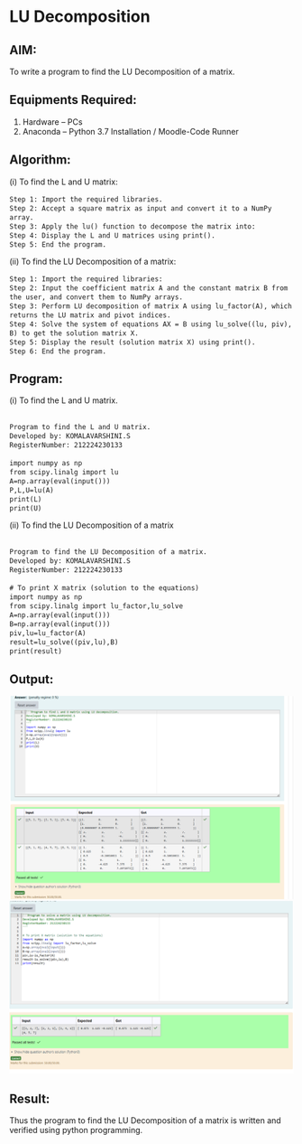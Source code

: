 # LU Decomposition 

## AIM:
To write a program to find the LU Decomposition of a matrix.

## Equipments Required:
1. Hardware – PCs
2. Anaconda – Python 3.7 Installation / Moodle-Code Runner

## Algorithm:
(i) To find the L and U matrix:
```
Step 1: Import the required libraries.
Step 2: Accept a square matrix as input and convert it to a NumPy array.
Step 3: Apply the lu() function to decompose the matrix into:
Step 4: Display the L and U matrices using print().
Step 5: End the program.
```

(ii) To find the LU Decomposition of a matrix:
```
Step 1: Import the required libraries:
Step 2: Input the coefficient matrix A and the constant matrix B from the user, and convert them to NumPy arrays.
Step 3: Perform LU decomposition of matrix A using lu_factor(A), which returns the LU matrix and pivot indices.
Step 4: Solve the system of equations AX = B using lu_solve((lu, piv), B) to get the solution matrix X.
Step 5: Display the result (solution matrix X) using print().
Step 6: End the program.
```
## Program:
(i) To find the L and U matrix.

```

Program to find the L and U matrix.
Developed by: KOMALAVARSHINI.S
RegisterNumber: 212224230133

import numpy as np
from scipy.linalg import lu
A=np.array(eval(input()))
P,L,U=lu(A)
print(L)
print(U)

```
(ii) To find the LU Decomposition of a matrix
```

Program to find the LU Decomposition of a matrix.
Developed by: KOMALAVARSHINI.S
RegisterNumber: 212224230133

# To print X matrix (solution to the equations)
import numpy as np
from scipy.linalg import lu_factor,lu_solve
A=np.array(eval(input()))
B=np.array(eval(input()))
piv,lu=lu_factor(A)
result=lu_solve((piv,lu),B)
print(result)

```

## Output:

![alt text](5a.png)
![alt text](5b.png)




## Result:
Thus the program to find the LU Decomposition of a matrix is written and verified using python programming.

